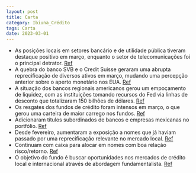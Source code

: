 ```yaml
---
layout: post
title: Carta
category: Ibiuna_Crédito
tags: Carta
date: 2023-03-01
---
```


- As posições locais em setores bancário e de utilidade pública tiveram destaque positivo em março, enquanto o setor de telecomunicações foi o principal detrator.
<a href="#" onclick="search_on_pdf('Ibiuna Credit FIC FIM Cred PrivComentário MensalPerformance de marçoAs posições locais foram de')">Ref</a>
- A quebra do banco SVB e o Credit Suisse geraram uma abrupta reprecificação de diversos ativos em março, mudando uma percepção anterior sobre o aperto monetário nos EUA.
<a href="#" onclick="search_on_pdf('aumento da probabilidade de uma recessão na economia norte-americana. Essaincerteza acerca da ativi')">Ref</a>
- A situação dos bancos regionais americanos gerou um empoçamento de liquidez, com as instituições tomando recursos do Fed via linhas de desconto que totalizaram 150 bilhões de dólares.
<a href="#" onclick="search_on_pdf('americanos gerou um empoçamento de liquidez, com as instituições tomando recursosdo Fed via linhas ')">Ref</a>
- Os resgates dos fundos de crédito foram intensos em março, o que gerou uma carteira de maior carrego nos fundos.
<a href="#" onclick="search_on_pdf('de capital.Os resgates dos fundos de crédito foram até mais intensos que os dois primeirosmeses do')">Ref</a>
- Adicionaram títulos subordinados de bancos e empresas mexicanas no portfólio.
<a href="#" onclick="search_on_pdf('especialmente baratos. Adicionamos particularmente títulos subordinados de bancos eempresas mexican')">Ref</a>
- Desde fevereiro, aumentaram a exposição a nomes que já haviam passado por uma reprecificação relevante no mercado local.
<a href="#" onclick="search_on_pdf('afetaram a performance dos nossos fundos de crédito, principalmente em três nomesque temos na carte')">Ref</a>
- Continuam com caixa para alocar em nomes com boa relação risco/retorno.
<a href="#" onclick="search_on_pdf('outra rodada de ajustes de preços, caso os fundos precisem vender ativos para fazerfrente a resgate')">Ref</a>
- O objetivo do fundo é buscar oportunidades nos mercados de crédito local e internacional através de abordagem fundamentalista.
<a href="#" onclick="search_on_pdf('Objetivo do FundoIbiuna Credit FIC FIM CP é um fundo multimercado dedicado ao mercado de crédito pr')">Ref</a>
